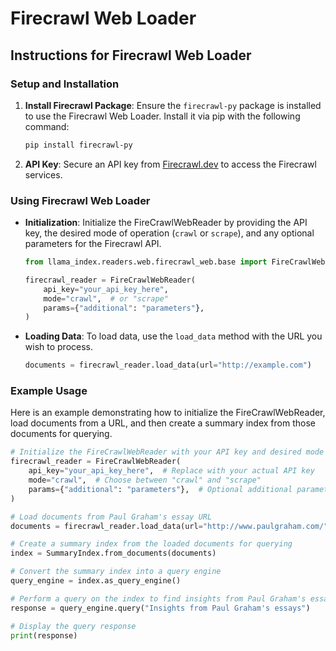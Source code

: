 # Firecrawl Web Loader

## Instructions for Firecrawl Web Loader

### Setup and Installation

1. **Install Firecrawl Package**: Ensure the `firecrawl-py` package is installed to use the Firecrawl Web Loader. Install it via pip with the following command:

   ```bash
   pip install firecrawl-py
   ```

2. **API Key**: Secure an API key from [Firecrawl.dev](https://www.firecrawl.dev/) to access the Firecrawl services.

### Using Firecrawl Web Loader

- **Initialization**: Initialize the FireCrawlWebReader by providing the API key, the desired mode of operation (`crawl` or `scrape`), and any optional parameters for the Firecrawl API.

  ```python
  from llama_index.readers.web.firecrawl_web.base import FireCrawlWebReader

  firecrawl_reader = FireCrawlWebReader(
      api_key="your_api_key_here",
      mode="crawl",  # or "scrape"
      params={"additional": "parameters"},
  )
  ```

- **Loading Data**: To load data, use the `load_data` method with the URL you wish to process.
  ```python
  documents = firecrawl_reader.load_data(url="http://example.com")
  ```

### Example Usage

Here is an example demonstrating how to initialize the FireCrawlWebReader, load documents from a URL, and then create a summary index from those documents for querying.

```python
# Initialize the FireCrawlWebReader with your API key and desired mode
firecrawl_reader = FireCrawlWebReader(
    api_key="your_api_key_here",  # Replace with your actual API key
    mode="crawl",  # Choose between "crawl" and "scrape"
    params={"additional": "parameters"},  # Optional additional parameters
)

# Load documents from Paul Graham's essay URL
documents = firecrawl_reader.load_data(url="http://www.paulgraham.com/")

# Create a summary index from the loaded documents for querying
index = SummaryIndex.from_documents(documents)

# Convert the summary index into a query engine
query_engine = index.as_query_engine()

# Perform a query on the index to find insights from Paul Graham's essays
response = query_engine.query("Insights from Paul Graham's essays")

# Display the query response
print(response)
```
